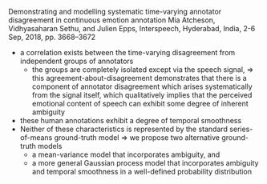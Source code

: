 Demonstrating and modelling systematic time-varying annotator disagreement
  in continuous emotion annotation
Mia Atcheson, Vidhyasaharan Sethu, and Julien Epps,
Interspeech, Hyderabad, India, 2-6 Sep, 2018, pp.  3668–3672

* a correlation exists between the time-varying disagreement from independent
  groups of annotators
  * the groups are completely isolated except via the speech signal,
  => this agreement-about-disagreement demonstrates that
    there is a component of annotator disagreement which arises systematically
    from the signal itself, which qualitatively implies that
    the perceived emotional content of speech can exhibit some degree of
    inherent ambiguity
* these human annotations exhibit a degree of temporal smoothness
* Neither of these characteristics is represented by the standard
  series-of-means ground-truth model
  => we propose two alternative ground-truth models
    * a mean-variance model that incorporates ambiguity, and
    * a more general Gaussian process model that incorporates ambiguity and
      temporal smoothness in a well-defined probability distribution
